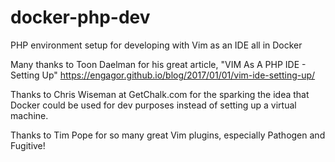 # docker-php-dev
PHP environment setup for developing with Vim as an IDE all in Docker

Many thanks to Toon Daelman for his great article, "VIM As A PHP IDE - Setting Up"
https://engagor.github.io/blog/2017/01/01/vim-ide-setting-up/

Thanks to Chris Wiseman at GetChalk.com for the sparking the idea that Docker could
be used for dev purposes instead of setting up a virtual machine.

Thanks to Tim Pope for so many great Vim plugins, especially Pathogen and Fugitive!

